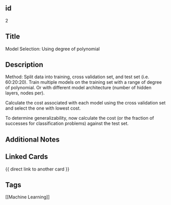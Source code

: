 ## id
2

## Title
Model Selection: Using degree of polynomial

## Description
Method:
Split data into training, cross validation set, and test set (i.e. 60:20:20).
Train multiple models on the training set with a range of degree of polynomial.
Or with different model architecture (number of hidden layers, nodes per).

Calculate the cost associated with each model using the cross validation set
and select the one with lowest cost.

To determine generalizability, now calculate the cost (or the fraction of
successes for classification problems) against the test set.

## Additional Notes

## Linked Cards
{{ direct link to another card }}

## Tags
[[Machine Learning]] 
